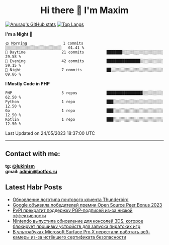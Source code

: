 ## <h1 align="center">Hi there 👋 I'm Maxim</h1>

[![Anurag's GitHub stats](https://github-readme-stats.vercel.app/api?username=lukinism)](https://github.com/anuraghazra/github-readme-stats) [![Top Langs](https://github-readme-stats.vercel.app/api/top-langs/?username=lukinism)](https://github.com/anuraghazra/github-readme-stats)

<!--START_SECTION:waka-->
**I'm a Night 🦉** 

```text
🌞 Morning                1 commits           ░░░░░░░░░░░░░░░░░░░░░░░░░   01.41 % 
🌆 Daytime                21 commits          ███████░░░░░░░░░░░░░░░░░░   29.58 % 
🌃 Evening                42 commits          ███████████████░░░░░░░░░░   59.15 % 
🌙 Night                  7 commits           ██░░░░░░░░░░░░░░░░░░░░░░░   09.86 % 
```


**I Mostly Code in PHP** 

```text
PHP                      5 repos             ████████████████░░░░░░░░░   62.50 % 
Python                   1 repo              ███░░░░░░░░░░░░░░░░░░░░░░   12.50 % 
Go                       1 repo              ███░░░░░░░░░░░░░░░░░░░░░░   12.50 % 
Kotlin                   1 repo              ███░░░░░░░░░░░░░░░░░░░░░░   12.50 % 
```




 Last Updated on 24/05/2023 18:37:00 UTC
<!--END_SECTION:waka-->
___
## Contact with me:
**tg: [@lukinism](https://t.me/lukinism)  
gmail: admin@botfox.ru**

## Latest Habr Posts
<!-- BLOG-POST-LIST:START -->
- [Обновление логотипа почтового клиента Thunderbird](https://habr.com/ru/news/737458/)
- [Google объявила победителей премии Open Source Peer Bonus 2023](https://habr.com/ru/news/737434/)
- [PyPI прекратит поддержку PGP-подписей из-за низкой эффективности](https://habr.com/ru/news/737430/)
- [Nintendo выпустила обновление для консолей 3DS, которое блокирует прошивку устройств для запуска пиратских игр](https://habr.com/ru/news/737400/)
- [В ультрабуках Microsoft Surface Pro X перестали работать веб-камеры из-за истёкшего сертификата безопасности](https://habr.com/ru/news/737396/)
<!-- BLOG-POST-LIST:END -->
